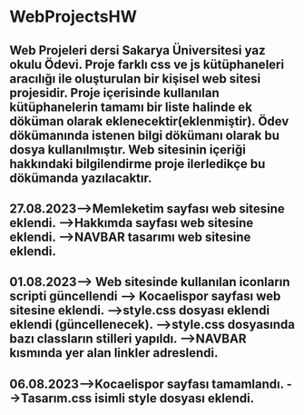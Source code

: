 # WebProjectsHW
Web Projeleri dersi Sakarya Üniversitesi yaz okulu Ödevi.
Proje farklı css ve js kütüphaneleri aracılığı ile oluşturulan bir kişisel web sitesi projesidir.
Proje içerisinde kullanılan kütüphanelerin tamamı bir liste halinde ek döküman olarak eklenecektir(eklenmiştir).
Ödev dökümanında istenen bilgi dökümanı olarak bu dosya kullanılmıştır.
Web sitesinin içeriği hakkındaki bilgilendirme proje ilerledikçe bu dökümanda yazılacaktır.
---------------------------------------------------------------------------------------------------------------------
27.08.2023-->Memleketim sayfası web sitesine eklendi.
          -->Hakkımda sayfası web sitesine eklendi.
          -->NAVBAR tasarımı web sitesine eklendi.
---------------------------------------------------------------------------------------------------------------------
01.08.2023--> Web sitesinde kullanılan iconların scripti güncellendi
          --> Kocaelispor sayfası web sitesine eklendi.
          -->style.css dosyası eklendi eklendi (güncellenecek).
          -->style.css dosyasında bazı classların stilleri yapıldı.
          -->NAVBAR kısmında yer alan linkler adreslendi.
---------------------------------------------------------------------------------------------------------------------
06.08.2023-->Kocaelispor sayfası tamamlandı.
          -->Tasarım.css isimli style dosyası eklendi.
---------------------------------------------------------------------------------------------------------------------
